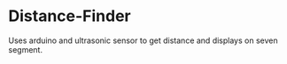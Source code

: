 # Distance-Finder
Uses arduino and ultrasonic sensor to get distance and displays on seven segment.
